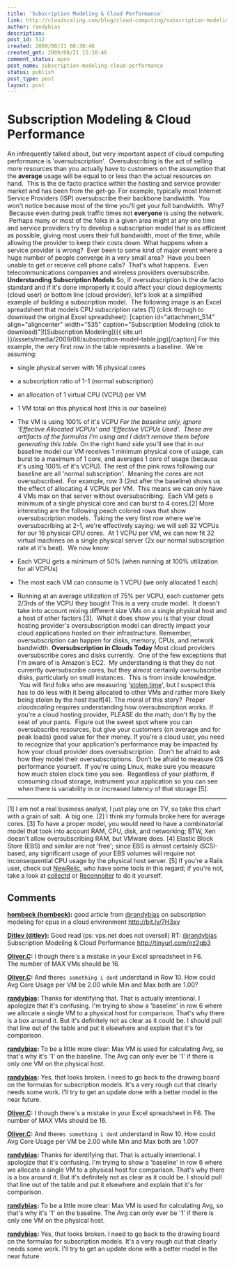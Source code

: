 ```yaml
---
title: 'Subscription Modeling & Cloud Performance'
link: http://cloudscaling.com/blog/cloud-computing/subscription-modeling-cloud-performance/
author: randybias
description: 
post_id: 512
created: 2009/08/21 08:30:46
created_gmt: 2009/08/21 15:30:46
comment_status: open
post_name: subscription-modeling-cloud-performance
status: publish
post_type: post
layout: post
---
```


# Subscription Modeling & Cloud Performance

An infrequently talked about, but very important aspect of cloud computing performance is 'oversubscription'.  Oversubscribing is the act of selling more resources than you actually have to customers on the assumption that the **average** usage will be equal to or less than the actual resources on hand.  This is the de facto practice within the hosting and service provider market and has been from the get-go. For example, typically most Internet Service Providers (ISP) oversubscribe their backbone bandwidth.  You won't notice because most of the time you'll get your full bandwidth.  Why?  Because even during peak traffic times not **everyone** is using the network.  Perhaps many or most of the folks in a given area might at any one time and service providers try to develop a subscription model that is as efficient as possible, giving most users their full bandwidth, most of the time, while allowing the provider to keep their costs down. What happens when a service provider is wrong?  Ever been to some kind of major event where a huge number of people converge in a very small area?  Have you been unable to get or receive cell phone calls?  That's what happens.  Even telecommunications companies and wireless providers oversubscribe. **Understanding Subscription Models** So, if oversubscription is the de facto standard and if it's done improperly it could affect your cloud deployments (cloud user) or bottom line (cloud provider), let's look at a simplified example of building a subscription model.  The following image is an Excel spreadsheet that models CPU subscription rates [1] (click through to download the original Excel spreadsheet): [caption id="attachment_514" align="aligncenter" width="535" caption="Subscription Modeling (click to download)"]![Subscription Modeling]({{ site.url }}/assets/media/2009/08/subscription-model-table.jpg)[/caption] For this example, the very first row in the table represents a baseline.  We're assuming: 

  * single physical server with 16 physical cores
  * a subscription ratio of 1-1 (normal subscription)
  * an allocation of 1 virtual CPU (VCPU) per VM
  * 1 VM total on this physical host (this is our baseline)
  * The VM is using 100% of it's VCPU
_For the baseline only, ignore 'Effective Allocated VCPUs' and 'Effective VCPUs Used'.  These are artifacts of the formulas I'm using and I didn't remove them before generating this table._ On the right hand side you'll see that in our baseline model our VM receives 1 minimum physical core of usage, can burst to a maximum of 1 core, and averages 1 core of usage (because it's using 100% of it's VCPU). The rest of the pink rows following our baseline are all 'normal subscription'.  Meaning the cores are not oversubscribed.  For example, row 3 (2nd after the baseline) shows us the effect of allocating 4 VCPUs per VM.  This means we can only have 4 VMs max on that server without oversubscribing.  Each VM gets a minimum of a single physical core and can burst to 4 cores.[2] More interesting are the following peach colored rows that show oversubscription models.  Taking the very first row where we're oversubscribing at 2-1, we're effectively saying: we will sell 32 VCPUs for our 16 physical CPU cores.  At 1 VCPU per VM, we can now fit 32 virtual machines on a single physical server (2x our normal subscription rate at it's best).  We now know: 

  * Each VCPU gets a minimum of 50% (when running at 100% utilization for all VCPUs)
  * The most each VM can consume is 1 VCPU (we only allocated 1 each)
  * Running at an average utilization of 75% per VCPU, each customer gets 2/3rds of the VCPU they bought
This is a very crude model.  It doesn't take into account mixing different size VMs on a single physical host and a host of other factors [3].  What it does show you is that your cloud hosting provider's oversubscription model can directly impact your cloud applications hosted on their infrastructure. Remember, oversubscription can happen for disks, memory, CPUs, and network bandwidth. **Oversubscription in Clouds Today** Most cloud providers oversubscribe cores and disks currently.  One of the few exceptions that I'm aware of is Amazon's EC2.  My understanding is that they do not currently oversubscribe cores, but they almost certainly oversubscribe disks, particularly on small instances.  This is from inside knowledge.  You will find folks who are measuring '[stolen time](http://teddziuba.com/2008/02/the-amazon-ec2-swindle.html)', but I suspect this has to do less with it being allocated to other VMs and rather more likely being stolen by the host itself[4]. The moral of this story?  Proper _cloudscaling_ requires understanding how oversubscription works. If you're a cloud hosting provider, PLEASE do the math; don't fly by the seat of your pants.  Figure out the sweet spot where you can oversubscribe resources, but give your customers (on average and for peak loads) good value for their money. If you're a cloud user, you need to recognize that your application's performance may be impacted by how your cloud provider does oversubscription.  Don't be afraid to ask how they model their oversubscriptions.  Don't be afraid to measure OS performance yourself.  If you're using Linux, make sure you measure how much stolen clock time you see.  Regardless of your platform, if consuming cloud storage, instrument your application so you can see when there is variability in or increased latency of that storage [5]. 

* * *

[1] I am not a real business analyst, I just play one on TV, so take this chart with a grain of salt.  A big one. [2] I think my formula broke here for average cores. [3] To have a proper model, you would need to have a combinatorial model that took into account RAM, CPU, disk, and networking; BTW, Xen doesn't allow oversubscribing RAM, but VMware does. [4] Elastic Block Store (EBS) and similar are not 'free'; since EBS is almost certainly iSCSI-based, any significant usage of your EBS volumes will require not inconsequential CPU usage by the physical host server. [5] If you're a Rails user, check out [NewRelic](http://www.newrelic.com), who have some tools in this regard; if you're not, take a look at [collectd](http://www.collectd.org) or [Reconnoiter](http://labs.omniti.com/trac/reconnoiter) to do it yourself.

## Comments

**[hornbeck (hornbeck)](#235 "2009-08-22 13:28:15"):** good article from [@randybias](http://twitter.com/randybias) on subscription modeling for cpus in a cloud environment http://bit.ly/7H3xv

**[Ditlev (ditlev)](#238 "2009-09-14 14:44:45"):** Good read (ps: vps.net does not oversell) RT: [@randybias](http://twitter.com/randybias) Subscription Modeling & Cloud Performance http://tinyurl.com/nz2qb3

**[Oliver.C](#239 "2009-10-02 03:53:08"):** I though there`s a mistake in your Excel spreadsheet in F6.   
The number of MAX VMs should be 16.

**[Oliver.C](#240 "2009-10-02 03:57:01"):** And there`s something i don`t understand in Row 10. How could Avg Core Usage per VM be 2.00 while Min and Max both are 1.00?

**[randybias](#241 "2009-10-02 10:30:04"):** Thanks for identifying that. That is actually intentional. I apologize that it's confusing. I'm trying to show a 'baseline' in row 6 where we allocate a single VM to a physical host for comparison. That's why there is a box around it. But it's definitely not as clear as it could be. I should pull that line out of the table and put it elsewhere and explain that it's for comparison.

**[randybias](#242 "2009-10-02 10:31:07"):** To be a little more clear: Max VM is used for calculating Avg, so that's why it's '1' on the baseline. The Avg can only ever be '1' if there is only one VM on the physical host.

**[randybias](#243 "2009-10-02 10:33:30"):** Yes, that looks broken. I need to go back to the drawing board on the formulas for subscription models. It's a very rough cut that clearly needs some work. I'll try to get an update done with a better model in the near future.

**[Oliver.C](#1101 "2009-10-02 02:53:00"):** I though there`s a mistake in your Excel spreadsheet in F6. The number of MAX VMs should be 16.

**[Oliver.C](#1102 "2009-10-02 02:57:00"):** And there`s something i don`t understand in Row 10. How could Avg Core Usage per VM be 2.00 while Min and Max both are 1.00?

**[randybias](#1111 "2009-10-02 09:30:00"):** Thanks for identifying that. That is actually intentional. I apologize that it's confusing. I'm trying to show a 'baseline' in row 6 where we allocate a single VM to a physical host for comparison. That's why there is a box around it. But it's definitely not as clear as it could be. I should pull that line out of the table and put it elsewhere and explain that it's for comparison.

**[randybias](#1112 "2009-10-02 09:31:00"):** To be a little more clear: Max VM is used for calculating Avg, so that's why it's '1' on the baseline. The Avg can only ever be '1' if there is only one VM on the physical host.

**[randybias](#1113 "2009-10-02 09:33:00"):** Yes, that looks broken. I need to go back to the drawing board on the formulas for subscription models. It's a very rough cut that clearly needs some work. I'll try to get an update done with a better model in the near future.


